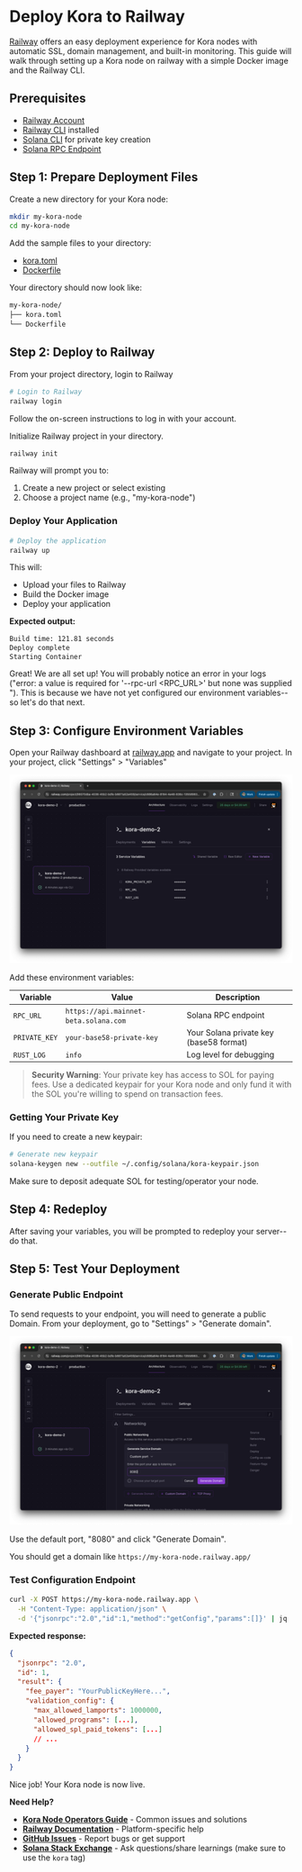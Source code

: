 # Deploy Kora to Railway

[Railway](https://railway.com/) offers an easy deployment experience for Kora nodes with automatic SSL, domain management, and built-in monitoring. This guide will walk through setting up a Kora node on railway with a simple Docker image and the Railway CLI. 

## Prerequisites

- [Railway Account](https://railway.app)
- [Railway CLI](https://docs.railway.com/guides/cli) installed
- [Solana CLI](https://solana.com/docs/intro/installation) for private key creation
- [Solana RPC Endpoint](https://solana.com/rpc)

## Step 1: Prepare Deployment Files

Create a new directory for your Kora node:

```bash
mkdir my-kora-node
cd my-kora-node
```

Add the sample files to your directory:

- [kora.toml](../deploy/sample/kora.toml)
- [Dockerfile](../deploy/sample/Dockerfile)

Your directory should now look like:

```bash
my-kora-node/
├── kora.toml
└── Dockerfile
```

## Step 2: Deploy to Railway

From your project directory, login to Railway

```bash
# Login to Railway
railway login
```

Follow the on-screen instructions to log in with your account.

Initialize Railway project in your directory.

```bash
railway init
```

Railway will prompt you to:
1. Create a new project or select existing
2. Choose a project name (e.g., "my-kora-node")

### Deploy Your Application

```bash
# Deploy the application
railway up
```

This will:
- Upload your files to Railway
- Build the Docker image
- Deploy your application

**Expected output:**
```
Build time: 121.81 seconds
Deploy complete
Starting Container
```

Great! We are all set up! You will probably notice an error in your logs ("error: a value is required for '--rpc-url <RPC_URL>' but none was supplied
"). This is because we have not yet configured our environment variables--so let's do that next.

## Step 3: Configure Environment Variables

Open your Railway dashboard at [railway.app](https://railway.app) and navigate to your project. In your project, click "Settings" > "Variables"

![Railway Environment Variables for Kora](./img/variables.png)

Add these environment variables:

| Variable | Value | Description |
|----------|-------|-------------|
| `RPC_URL` | `https://api.mainnet-beta.solana.com` | Solana RPC endpoint |
| `PRIVATE_KEY` | `your-base58-private-key` | Your Solana private key (base58 format) |
| `RUST_LOG` | `info` | Log level for debugging |

> **Security Warning**: Your private key has access to SOL for paying fees. Use a dedicated keypair for your Kora node and only fund it with the SOL you're willing to spend on transaction fees. <!-- TODO link to signers guide -->


### Getting Your Private Key

If you need to create a new keypair:

```bash
# Generate new keypair
solana-keygen new --outfile ~/.config/solana/kora-keypair.json
```

Make sure to deposit adequate SOL for testing/operator your node.

## Step 4: Redeploy

After saving your variables, you will be prompted to redeploy your server--do that.

## Step 5: Test Your Deployment


### Generate Public Endpoint

To send requests to your endpoint, you will need to generate a public Domain. 
From your deployment, go to "Settings" > "Generate domain".

![Railway Domain Setup](./img/domain.png)

Use the default port, "8080" and click "Generate Domain".

You should get a domain like `https://my-kora-node.railway.app/`

### Test Configuration Endpoint

```bash
curl -X POST https://my-kora-node.railway.app \
  -H "Content-Type: application/json" \
  -d '{"jsonrpc":"2.0","id":1,"method":"getConfig","params":[]}' | jq
```

**Expected response:**
```json
{
  "jsonrpc": "2.0",
  "id": 1,
  "result": {
    "fee_payer": "YourPublicKeyHere...",
    "validation_config": {
      "max_allowed_lamports": 1000000,
      "allowed_programs": [...],
      "allowed_spl_paid_tokens": [...]
      // ...
    }
  }
}
```

Nice job! Your Kora node is now live.

**Need Help?**
- **[Kora Node Operators Guide](../README.md)** - Common issues and solutions
- **[Railway Documentation](https://docs.railway.app/)** - Platform-specific help
- **[GitHub Issues](https://github.com/solana-foundation/kora/issues)** - Report bugs or get support
- **[Solana Stack Exchange](https://solana.stackexchange.com/)** - Ask questions/share learnings (make sure to use the `kora` tag)
